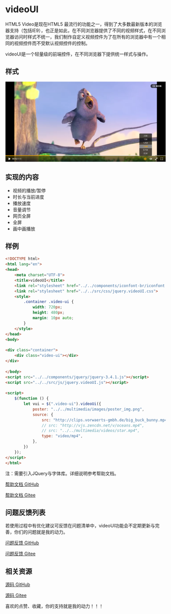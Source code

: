 # videoUI
HTML5 Video是现在HTML5 最流行的功能之一，得到了大多数最新版本的浏览器支持（包括IE9），也正是如此，在不同浏览器提供了不同的视频样式，在不同浏览器访问时样式不统一，我们制作自定义视频控件为了在所有的浏览器中有一个相同的视频控件而不受默认视频控件的控制。

videoUI是一个轻量级的前端控件，在不同浏览器下提供统一样式与操作。



## 样式

![demo1](https://github.com/CNBruceLee/videoUI/raw/master/multimedia/images/demo0.png)



## 实现的内容

- 视频的播放/暂停
- 时长与当前进度
- 播放速度
- 音量调节
- 网页全屏
- 全屏
- 画中画播放

## 样例

~~~ html
<!DOCTYPE html>
<html lang="en">
<head>
    <meta charset="UTF-8">
    <title>videoUI</title>
    <link rel="stylesheet" href="../../components/iconfont-br/iconfont.css">
    <link rel="stylesheet" href="../../src/css/jquery.videoUI.css">
    <style>
        .container .video-ui {
            width: 720px;
            height: 480px;
            margin: 10px auto;
        }
    </style>
</head>
<body>

<div class="container">
    <div class="video-ui"></div>
</div>

</body>
<script src="../../components/jquery/jquery-3.4.1.js"></script>
<script src="../../src/js/jquery.videoUI.js"></script>

<script>
    $(function () {
        let vui = $(".video-ui").videoUi({
            poster: "../../multimedia/images/poster_img.png",
            source: {
                src: "http://clips.vorwaerts-gmbh.de/big_buck_bunny.mp4",
                // src: "http://vjs.zencdn.net/v/oceans.mp4",
                // src: "../../multimedia/videos/star.mp4",
                type: "video/mp4",
            },
        })
    });
</script>
</html>
~~~

注：需要引入JQuery与字体库。详细说明参考帮助文档。

[帮助文档 GitHub](https://github.com/CNBruceLee/videoUI/blob/master/docs/guides/documentation.md)

[帮助文档 Gitee](https://gitee.com/cnbrucelee/videoUI/blob/master/docs/guides/documentation.md)

## 问题反馈列表

若使用过程中有优化建议可反馈在问题清单中，videoUI功能会不定期更新与完善，你们的问题就是我的动力。

[问题反馈 GitHub](https://github.com/CNBruceLee/videoUI/blob/master/问题清单.md)

[问题反馈 Gitee](https://gitee.com/cnbrucelee/videoUI/blob/master/问题清单.md)

## 相关资源

[源码 GitHub](https://github.com/CNBruceLee/videoUI)

[源码 Gitee](https://gitee.com/cnbrucelee/videoUI)

喜欢的点赞、收藏，你的支持就是我的动力！！！

